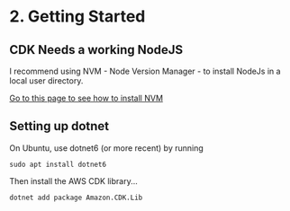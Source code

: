 # 2. Getting Started

## CDK Needs a working NodeJS

I recommend using NVM - Node Version Manager - to install
NodeJs in a local user directory.

[Go to this page to see how to install NVM](https://github.com/nvm-sh/nvm#installing-and-updating)

## Setting up dotnet

On Ubuntu, use dotnet6 (or more recent) by running

`sudo apt install dotnet6`

Then install the AWS CDK library...

`dotnet add package Amazon.CDK.Lib`


